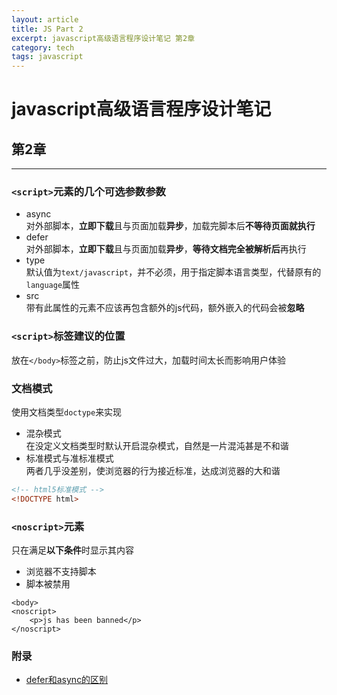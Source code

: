 ```yaml
---
layout: article
title: JS Part 2
excerpt: javascript高级语言程序设计笔记 第2章
category: tech
tags: javascript
---
```

# javascript高级语言程序设计笔记

## 第2章

---

### `<script>`元素的几个可选参数参数
* async  
对外部脚本，**立即下载**且与页面加载**异步**，加载完脚本后**不等待页面就执行**
* defer  
对外部脚本，**立即下载**且与页面加载**异步**，**等待文档完全被解析后**再执行
* type  
默认值为`text/javascript`，并不必须，用于指定脚本语言类型，代替原有的`language`属性
* src  
带有此属性的元素不应该再包含额外的js代码，额外嵌入的代码会被**忽略**

### `<script>`标签建议的位置
放在`</body>`标签之前，防止js文件过大，加载时间太长而影响用户体验

### 文档模式
使用文档类型`doctype`来实现
* 混杂模式  
在没定义文档类型时默认开启混杂模式，自然是一片混沌甚是不和谐
* 标准模式与准标准模式  
两者几乎没差别，使浏览器的行为接近标准，达成浏览器的大和谐
```html
<!-- html5标准模式 -->
<!DOCTYPE html>
```

### `<noscript>`元素
只在满足**以下条件**时显示其内容
* 浏览器不支持脚本
* 脚本被禁用

```
<body>
<noscript>
	<p>js has been banned</p>
</noscript>
```

### 附录
* [defer和async的区别](http://segmentfault.com/q/1010000000640869)
